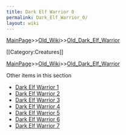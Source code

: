 ```yaml
---
title: Dark Elf Warrior 0
permalink: Dark_Elf_Warrior_0/
layout: wiki
---
```


[MainPage](/keeperrl_wiki/ "wikilink")>>[Old_Wiki](/keeperrl_wiki/Old_Wiki "wikilink")>>[Old_Dark_Elf_Warrior](/keeperrl_wiki/Old_Dark_Elf_Warrior "wikilink")

[[Category:Creatures]]

[MainPage](/keeperrl_wiki/ "wikilink")>>[Old_Wiki](/keeperrl_wiki/Old_Wiki "wikilink")>>[Old_Dark_Elf_Warrior](/keeperrl_wiki/Old_Dark_Elf_Warrior "wikilink")

Other items in this section
-    [Dark Elf Warrior 1](/keeperrl_wiki/Dark_Elf_Warrior_1 "wikilink")
-    [Dark Elf Warrior 2](/keeperrl_wiki/Dark_Elf_Warrior_2 "wikilink")
-    [Dark Elf Warrior 3](/keeperrl_wiki/Dark_Elf_Warrior_3 "wikilink")
-    [Dark Elf Warrior 4](/keeperrl_wiki/Dark_Elf_Warrior_4 "wikilink")
-    [Dark Elf Warrior 5](/keeperrl_wiki/Dark_Elf_Warrior_5 "wikilink")
-    [Dark Elf Warrior 6](/keeperrl_wiki/Dark_Elf_Warrior_6 "wikilink")
-    [Dark Elf Warrior 7](/keeperrl_wiki/Dark_Elf_Warrior_7 "wikilink")
